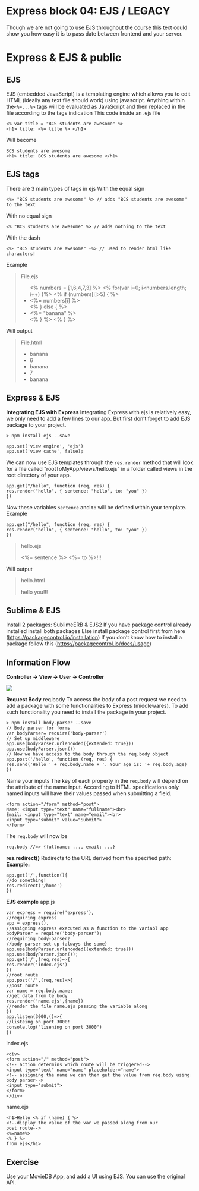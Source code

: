 # Express block 04: EJS / LEGACY

Though we are not going to use EJS throughout the course this text could show you how easy it is to pass date between frontend and your server.

# Express & EJS & public
## EJS

EJS (embedded JavaScript) is a templating engine which allows you to edit HTML (ideally any text file should work) using javascript. Anything within the`<%=...%>` tags will be evaluated as JavaScript and then replaced in the file according to the tags indication
This code inside an .ejs file

    <% var title = "BCS students are awesome" %>
    <h1> title: <%= title %> </h1>

Will become

    BCS students are awesome
    <h1> title: BCS students are awesome </h1>

## EJS tags

There are 3 main types of tags in ejs
With the equal sign

    <%= "BCS students are awesome" %> // adds "BCS students are awesome" to the text

With no equal sign

    <% "BCS students are awesome" %> // adds nothing to the text

With the dash

    <%- "BCS students are awesome" -%> // used to render html like characters!

Example

> File.ejs
    <ul>
    <% numbers = [1,6,4,7,3] %>
    <% for(var i=0; i<numbers.length; i++) {%>
    <% if (numbers[i]>5) { %>
    <li><%= numbers[i] %></li>
    <% } else { %>
    <li><%= "banana" %></li>
    <% } %>
    <% } %>
    </ul>

Will output

> File.html
    <ul>
    <li>banana</li>
    <li>6</li>
    <li>banana</li>
    <li>7</li>
    <li>banana</li>
    </ul>

## Express & EJS

**Integrating EJS with Express**
Integrating Express with ejs is relatively easy, we only need to add a few lines to our app. But first don’t forget to add EJS package to your project.

    > npm install ejs --save
    
    app.set('view engine', 'ejs')
    app.set('view cache', false);

We can now use EJS templates through the `res.render` method that will look for a file called “rootToMyApp/views/hello.ejs” in a folder called views in the root directory of your app.

    app.get("/hello", function (req, res) {
    res.render("hello", { sentence: "hello", to: "you" })
    })

Now these variables `sentence` and `to` will be defined within your template.
Example

    app.get("/hello", function (req, res) {
    res.render("hello", { sentence: "hello", to: "you" })
    })
> hello.ejs
    <div>
    <span><%= sentence %></span>
    <span><%= to %>!!!</span>
    </div>

Will output

> hello.html
    <div>
    <span>hello</span>
    <span>you!!!</span>
    </div>

## Sublime & EJS

Install 2 packages:
SublimeERB & EJS2
If you have package control already installed install both packages
Else install package control first from here (https://packagecontrol.io/installation)
If you don’t know how to install a package follow this (https://packagecontrol.io/docs/usage)

## Information Flow

**Controller -> View -> User -> Controller**

![](https://d2mxuefqeaa7sj.cloudfront.net/s_8B654265D37658BE35153CE2BBF96ABD8F6F06BEF7B1CD7097075EE4E9C273BA_1506955682001_image.png)


**Request Body**
req.body
To access the body of a post request we need to add a package with some functionalities to Express (middlewares). To add such functionality you need to install the package in your project.

    > npm install body-parser --save
    // Body parser for forms
    var bodyParser= require('body-parser')
    // Set up middleware
    app.use(bodyParser.urlencoded({extended: true}))
    app.use(bodyParser.json())
    // Now we have access to the body through the req.body object
    app.post('/hello', function (req, res) {
    res.send('Hello ' + req.body.name + '. Your age is: '+ req.body.age)
    })

Name your inputs
The key of each property in the `req.body` will depend on the attribute of the name input. According to HTML specifications only named inputs will have their values passed when submitting a field.

    <form action="/form" method="post">
    Name: <input type="text" name="fullname"><br>
    Email: <input type="text" name="email"><br>
    <input type="submit" value="Submit">
    </form>

The `req.body` will now be

    req.body //=> {fullname: ..., email: ...}

**res.redirect()**
Redirects to the URL derived from the specified path:
**Example:**

    app.get('/',function(){
    //do something!
    res.redirect('/home')
    })

**EJS example**
app.js

    var express = require('express'),
    //requiring express
    app = express(),
    //assigning express executed as a function to the variabl app
    bodyParser = require('body-parser');
    //requiring body-parserz
    //body parser set-up (always the same)
    app.use(bodyParser.urlencoded({extended: true}))
    app.use(bodyParser.json());
    app.get('/',(req,res)=>{
    res.render('index.ejs')
    })
    //root route
    app.post('/',(req,res)=>{
    //post route
    var name = req.body.name;
    //get data from te body
    res.render('name.ejs',{name})
    //render the file name.ejs passing the variable along
    })
    app.listen(3000,()=>{
    //listeing on port 3000!
    console.log("lisening on port 3000")
    })

index.ejs

    <div>
    <form action="/" method="post">
    <!-- action determins which route will be triggered-->
    <input type="text" name="name" placeholder="name">
    <!-- assigning the name we can then get the value from req.body using body parser-->
    <input type="submit">
    </form>
    </div>

name.ejs

    <h1>Hello <% if (name) { %>
    <!--display the value of the var we passed along from our
    post route-->
    <%=name%>
    <% } %>
    from ejs</h1>

## Exercise

Use your MovieDB App, and add a UI using EJS.
You can use the original API.

